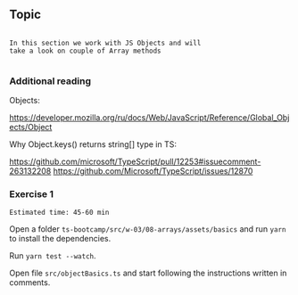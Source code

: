## Topic

```text

In this section we work with JS Objects and will 
take a look on couple of Array methods
 
```

### Additional reading

Objects:

https://developer.mozilla.org/ru/docs/Web/JavaScript/Reference/Global_Objects/Object

Why Object.keys() returns string[] type in TS: 

https://github.com/microsoft/TypeScript/pull/12253#issuecomment-263132208
https://github.com/Microsoft/TypeScript/issues/12870

### Exercise 1

`Estimated time: 45-60 min`

Open a folder `ts-bootcamp/src/w-03/08-arrays/assets/basics` and run `yarn` to install the dependencies.

Run `yarn test --watch`.

Open file `src/objectBasics.ts` and start following the instructions written in comments.
 


